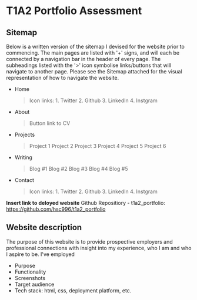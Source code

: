 # T1A2 Portfolio Assessment

## Sitemap

Below is a written version of the sitemap I devised for the website prior to commencing.
The main pages are listed with '+' signs, and will each be connected by a navigation bar in the header of every page.
The subheadings listed with the '>' icon symbolise links/buttons that will navigate to another page.
Please see the Sitemap attached for the visual representation of how to navigate the website.

+ Home
    > Icon links:
        1. Twitter
        2. Github
        3. LinkedIn
        4. Instgram
+ About
    > Button link to CV
+ Projects
    > Project 1
    > Project 2
    > Project 3
    > Project 4
    > Project 5
    > Project 6
+ Writing
    > Blog #1
    > Blog #2
    > Blog #3
    > Blog #4
    > Blog #5
+ Contact
     > Icon links:
        1. Twitter
        2. Github
        3. LinkedIn
        4. Instgram

**Insert link to deloyed website**
Github Repositiory - t1a2_portfolio: https://github.com/hsc996/t1a2_portfolio

## Website description

The purpose of this website is to provide prospective employers and professional connections with insight into my experience, who I am and who I aspire to be. I've employed


- Purpose
- Functionality
- Screenshots
- Target audience
- Tech stack: html, css, deployment platform, etc.


